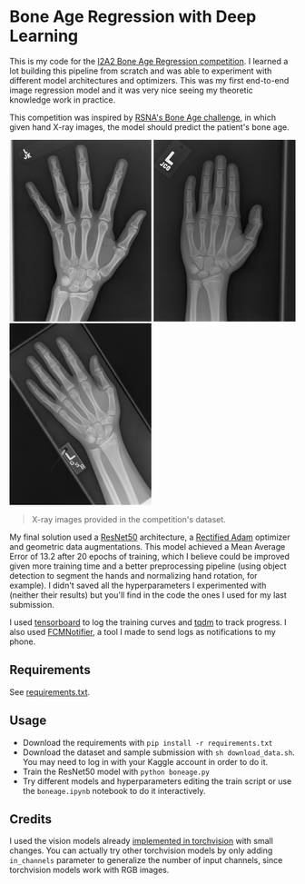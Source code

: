 # Bone Age Regression with Deep Learning

This is my code for the [I2A2 Bone Age Regression competition](https://www.kaggle.com/c/bone-age-regression). I learned a lot building this pipeline from scratch and was able to experiment with different model architectures and optimizers. This was my first end-to-end image regression model and it was very nice seeing my theoretic knowledge work in practice.

This competition was inspired by [RSNA's Bone Age challenge](https://www.kaggle.com/kmader/rsna-bone-age), in which given hand X-ray images, the model should predict the patient's bone age.

<img src="docs/ex1.png" width="250" height="320"> <img src="docs/ex2.png" width="250" height="320"> <img src="docs/ex3.png" width="250" height="320">
> X-ray images provided in the competition's dataset.

My final solution used a [ResNet50](https://arxiv.org/abs/1512.03385) architecture, a [Rectified Adam](https://arxiv.org/abs/1908.03265) optimizer and geometric data augmentations. This model achieved a Mean Average Error of 13.2 after 20 epochs of training, which I believe could be improved given more training time and a better preprocessing pipeline (using object detection to segment the hands and normalizing hand rotation, for example). I didn't saved all the hyperparameters I experimented with (neither their results) but you'll find in the code the ones I used for my last submission.

I used [tensorboard](https://www.tensorflow.org/tensorboard) to log the training curves and [tqdm](https://github.com/tqdm/tqdm) to track progress. I also used [FCMNotifier](https://github.com/bryanlincoln/fcm-notifier), a tool I made to send logs as notifications to my phone.

## Requirements

See [requirements.txt](https://github.com/bryanlincoln/bone-age-regression/blob/master/requirements.txt).

## Usage

-   Download the requirements with `pip install -r requirements.txt`
-   Download the dataset and sample submission with `sh download_data.sh`. You may need to log in with your Kaggle account in order to do it.
-   Train the ResNet50 model with `python boneage.py`
-   Try different models and hyperparameters editing the train script or use the `boneage.ipynb` notebook to do it interactively.

## Credits

I used the vision models already [implemented in torchvision](https://github.com/pytorch/vision/tree/master/torchvision/models) with small changes. You can actually try other torchvision models by only adding `in_channels` parameter to generalize the number of input channels, since torchvision models work with RGB images.
